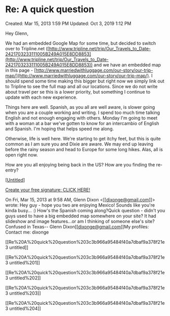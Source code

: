 # Re: A quick question

Created: Mar 15, 2013 1:59 PM
Updated: Oct 3, 2019 1:12 PM

Hey Glenn,

We had an embedded Google Map for some time, but decided to switch over to Tripline.net ([http://www.tripline.net/trip/Our_Travels_to_Date-2421703233111005B249A015E8DD8853](http://www.tripline.net/trip/Our_Travels_to_Date-2421703233111005B249A015E8DD8853)) and we have an embedded map in this page - [http://www.marriedwithluggage.com/our-story/our-trip-map/](http://www.marriedwithluggage.com/our-story/our-trip-map/). I should spend some time making this bigger but right now we simply link out to Tripline to see the full map and all our locations. Since we do not write about travel per se this is a lower priority, but something I continue to update with each new experience.

Things here are well. Spanish, as you all are well aware, is slower going when you are a couple working and writing. I spend too much time talking English and not enough engaging with others. Monday I'm going to meet with a woman at a bar we've gotten to know for an intercambio of English and Spanish. I'm hoping that helps speed me along.

Otherwise, life is well here. We're starting to get itchy feet, but this is quite common as I am sure you and Dixie are aware. We may end up leaving before the rainy season and head to Europe for some long hikes. Alas, all is open right now.

How are you all enjoying being back in the US? How are you finding the re-entry?

[[Untitled]]

[Create your free signature:
CLICK HERE!](http://r1.wisestamp.com/r/landing?promo=33&dest=http%3A%2F%2Fwww.wisestamp.com%2Femail-install%3Futm_source%3Dextension%26utm_medium%3Demail%26utm_campaign%3Dpromo_33)

On Fri, Mar 15, 2013 at 9:58 AM, Glenn Dixon <[[dixonge@gmail.com]]> wrote:
Hey guy - hope you two are enjoying Mexico! Sounds like you're kinda busy... :) How's the Spanish coming along?Quick question - didn't you guys used to have a big embedded map somewhere on your site? It had slideshow and image features...or am I thinking of someone else's site?Confused in Texas-- 
Glenn Dixon[[dixonge@gmail.com]]My profiles:   Contact me:  dixonge

[[Re%20A%20quick%20question%203c3b966a95484f40a7dbaf9a378f21e3 untitled]]

[[Re%20A%20quick%20question%203c3b966a95484f40a7dbaf9a378f21e3 untitled%201]]

[[Re%20A%20quick%20question%203c3b966a95484f40a7dbaf9a378f21e3 untitled%202]]

[[Re%20A%20quick%20question%203c3b966a95484f40a7dbaf9a378f21e3 untitled%203]]

[[Re%20A%20quick%20question%203c3b966a95484f40a7dbaf9a378f21e3 untitled%204]]

[//begin]: # "Autogenerated link references for markdown compatibility"
[Untitled]: ../../../Articles/Untitled.md "Untitled"
[//end]: # "Autogenerated link references"